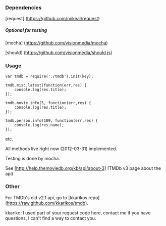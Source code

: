 ### Dependencies

[request] (https://github.com/mikeal/request)

##### Optional for testing

[mocha] (https://github.com/visionmedia/mocha) 

[should] (https://github.com/visionmedia/should.js)

### Usage

```
var tmdb = require('./tmdb').init(key);

tmdb.misc.latest(function(err,res) {
	console.log(res.title);
});

tmdb.movie.info(5, function(err,res) {
	console.log(res.title);	
});

tmdb.person.info(109, function(err,res) {
	console.log(res.name);	
});

```
etc.

All methods live right now (2012-03-31) implemented.

Testing is done by mocha.

See [http://help.themoviedb.org/kb/api/about-3] (TMDb v3 page about the api)

### Other

For TMDb's old v2.1 api, go to [kkarikos repo] (https://raw.github.com/kkarikos/tmdb).

kkariko: I used part of your request code here, contact me if you have questions, I can't find a way to contact you.
